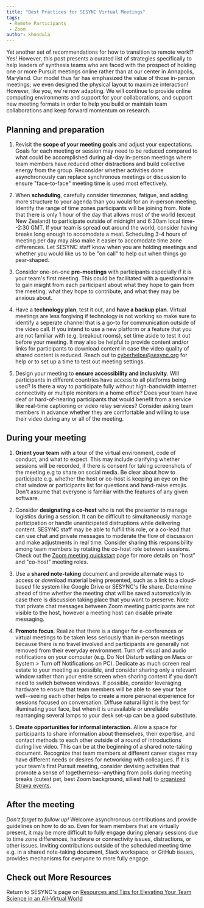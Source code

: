 ```yaml
---
title: "Best Practices for SESYNC Virtual Meetings"
tags:
 - Remote Participants
 - Zoom
author: khondula
---
```


Yet another set of recommendations for how to transition to remote work!? Yes! However, this post presents a curated list of strategies specifically to help leaders of synthesis teams who are faced with the prospect of holding one or more Pursuit meetings online rather than at our center in Annapolis, Maryland. Our model thus far has emphasized the value of those in-person meetings; we even designed the physical layout to maximize interaction! However, like you, we're now adapting. We will continue to provide online computing environments and support for your collaborations, and support new meeting formats in order to help you build or maintain team collaborations and keep forward momentum on research. 

## Planning and preparation

1. Revisit the **scope of your meeting goals** and adjust your expectations. Goals for each meeting or session may need to be reduced compared to what could be accomplished during all-day in-person meetings where team members have reduced other distractions and build collective energy from the group. Reconsider whether activities done asynchronously can replace synchronous meetings or discussion to ensure "face-to-face" meeting time is used most effectively.

2. When **scheduling**, carefully consider timezones, fatigue, and adding more structure to your agenda than you would for an in-person meeting. Identify the range of time zones participants will be joining from. Note that there is only 1 hour of the day that allows most of the world (except New Zealand) to participate outside of midnight and 6:30am local time--2:30 GMT. If your team is spread out around the world, consider having breaks long enough to accomodate a meal. Scheduling 3-4 hours of meeting per day may also make it easier to accomodate time zone differences. Let SESYNC staff know when you are holding meetings and whether you would like us to be "on call" to help out when things go pear-shaped.  

3. Consider one-on-one **pre-meetings** with participants especially if it is your team's first meeting. This could be facilitated with a questionnaire to gain insight from each participant about what they hope to gain from the meeting, what they hope to contribute, and what they may be anxious about. 

4. Have a **technology plan**, test it out, and **have a backup plan**. Virtual meetings are less forgiving if technology is not working so make sure to identify a seperate channel that is a go-to for communication outside of the video call. If you intend to use a new platform or a feature that you are not familiar with (e.g. breakout rooms), set time aside to test it out before your meeting. It may also be helpful to provide content and/or links for participants to download content in case the video quality of shared content is reduced. Reach out to cyberhelpe@sesync.org for help or to set up a time to test out meeting settings. 

5. Design your meeting to **ensure accessibility and inclusivity**. Will participants in different countries have access to all platforms being used? Is there a way to participate fully without high-bandwidth internet connectivity or multiple monitors in a home office? Does your team have deaf or hard-of-hearing participants that would benefit from a service like real-time captioning or video relay services? Consider asking team members in advance whether they are comfortable and willing to use their video during any or all of the meeting. 

## During your meeting

1. **Orient your team** with a tour of the virtual environment, code of conduct, and what to expect. This may include clarifying whether sessions will be recorded, if there is consent for taking screenshots of the meeting e.g to share on social media. Be clear about how to participate e.g. whether the host or co-host is keeping an eye on the chat window or participants list for questions and hand-raise emojis. Don't assume that everyone is familiar with the features of any given software. 

2. Consider **designating a co-host** who is not the presenter to manage logistics during a session. It can be difficult to simultaneously manage participation or handle unanticipated distruptions while delivering content. SESYNC staff may be able to fulfill this role, or a co-lead that can use chat and private messages to moderate the flow of discussion and make adjustments in real time. Consider sharing this responsibility among team members by rotating the co-host role between sessions. Check out the [Zoom meeting quickstart](https://cyberhelp.sesync.org/quickstart/zoom-qs.html) page for more details on "host" and "co-host" meeting roles. 

3. Use a **shared note-taking** document and provide alternate ways to access or download material being presented, such as a link to a cloud-based file system like Google Drive or SESYNC's file share. Determine ahead of time whether the meeting chat will be saved automatically in case there is discussion taking place that you want to preserve. Note that private chat messages between Zoom meeting participants are not visible to the host, however a meeting host can disable private messaging. 

4. **Promote focus**. Realize that there is a danger for e-conferences or virtual meetings to be taken less seriously than in-person meetings because there is no travel involved and participants are generally not removed from their everyday environment. Turn off visual and audio notifications on your computer (e.g. Do Not Disturb setting on Macs or System > Turn off Notifications on PC). Dedicate as much screen real estate to your meeting as possible, and consider sharing only a relevant window rather than your entire screen when sharing content if you don't need to switch between windows. If possible, consider leveraging hardware to ensure that team members will be able to see your face well--seeing each other helps to create a more personal experience for sessions focused on conversation. Diffuse natural light is the best for illuminating your face, but when it is unavailable or unreliable rearranging several lamps to your desk set-up can be a good substitute. 

5. **Create opportunities for informal interaction.** Allow a space for participants to share information about themselves, their expertise, and contact methods to each other outside of a round of introductions during live video. This can be at the beginning of a shared note-taking document. Recognize that team members at different career stages may have different needs or desires for networking with colleagues. If it is your team's first Pursuit meeting, consider devising activities that promote a sense of togetherness--anything from polls during meeting breaks (cutest pet, best Zoom background, silliest hat) to [organized Strava events](https://www.sfssummerofscience.com/fun-run). 


## After the meeting

*Don't forget to follow up!* Welcome asynchronous contributions and provide guidelines on how to do so. Even for team members that are virtually present, it may be more difficult to fully engage during plenary sessions due to time zone differences, hardware or connectivity issues, distractions, or other issues. Inviting contributions outside of the scheduled meeting time e.g. in a shared note-taking document, Slack workspace, or GitHub issues, provides mechanisms for everyone to more fully engage. 


## Check out More Resources

Return to SESYNC's page on [Resources and Tips for Elevating Your Team Science in an All-Virtual World](https://www.sesync.org/resources-and-tips-for-elevating-your-team-science-in-an-all-virtual-world) 
